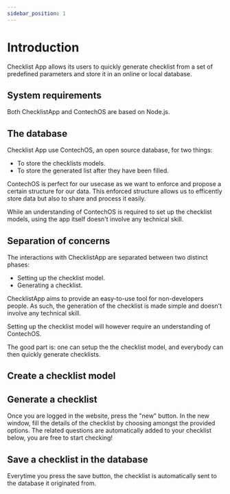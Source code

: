 ```yaml
---
sidebar_position: 1
---
```


# Introduction

Checklist App allows its users to quickly generate checklist from a set of predefined parameters and store it in an online or local database.

## System requirements

Both ChecklistApp and ContechOS are based on Node.js.

## The database

Checklist App use ContechOS, an open source database, for two things:

- To store the checklists models.
- To store the generated list after they have been filled.

ContechOS is perfect for our usecase as we want to enforce and propose a certain structure for our data. This enforced structure allows us to efficently store data but also to share and process it easily.

While an understanding of ContechOS is required to set up the checklist models, using the app itself doesn't involve any technical skill.

## Separation of concerns

The interactions with ChecklistApp are separated between two distinct phases:

- Setting up the checklist model.
- Generating a checklist.

ChecklistApp aims to provide an easy-to-use tool for non-developers people. As such, the generation of the checklist is made simple and doesn't involve any technical skill.

Setting up the checklist model will however require an understanding of ContechOS.

The good part is: one can setup the the checklist model, and everybody can then quickly generate checklists.

## Create a checklist model

## Generate a checklist

Once you are logged in the website, press the "new" button.
In the new window, fill the details of the checklist by choosing amongst the provided options.
The related questions are automatically added to your checklist below, you are free to start checking!

## Save a checklist in the database

Everytime you press the save button, the checklist is automatically sent to the database it originated from.

## 